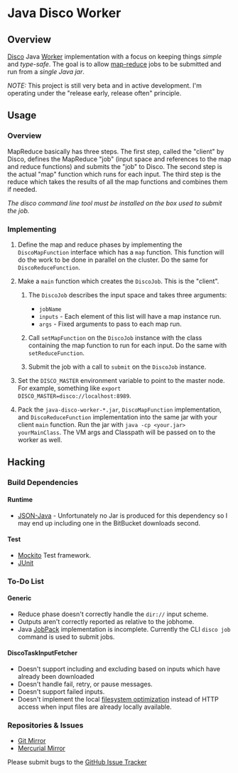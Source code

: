 Java Disco Worker
=================

Overview
--------

[Disco](http://discoproject.org) Java
[Worker](http://discoproject.org/doc/howto/worker.html) implementation
with a focus on keeping things *simple* and *type-safe*. The goal is
to allow [map-reduce](http://en.wikipedia.org/wiki/Map-reduce) jobs to
be submitted and run from a *single Java jar*.

*NOTE:* This project is still very beta and in active development. I'm
operating under the "release early, release often" principle.


Usage
-----

### Overview

MapReduce basically has three steps. The first step, called the
"client" by Disco, defines the MapReduce "job" (input space and
references to the map and reduce functions) and submits the "job" to
Disco. The second step is the actual "map" function which runs for
each input. The third step is the reduce which takes the results of
all the map functions and combines them if needed.

*The disco command line tool must be installed on the box used to
 submit the job.*

### Implementing

1. Define the map and reduce phases by implementing the
`DiscoMapFunction` interface which has a `map` function. This function
will do the work to be done in parallel on the cluster. Do the same
for `DiscoReduceFunction`.

2. Make a `main` function which creates the `DiscoJob`. This is the "client".

    1. The `DiscoJob` describes the input space and takes three arguments:
        * `jobName`
        * `inputs` - Each element of this list will have a map instance run.
        * `args` - Fixed arguments to pass to each map run.

    2. Call `setMapFunction` on the `DiscoJob` instance with the class containing the map
    function to run for each input. Do the same with `setReduceFunction`.

    3. Submit the job with a call to `submit` on the `DiscoJob`
    instance.

3. Set the `DISCO_MASTER` environment variable to point to the master
    node. For example, something like `export
    DISCO_MASTER=disco://localhost:8989`.

4. Pack the `java-disco-worker-*.jar`, `DiscoMapFunction` implementation, and
`DiscoReduceFunction` implementation into the same jar with your
client `main` function. Run the jar with `java -cp <your.jar>
yourMainClass`. The VM args and Classpath will be passed on to the
worker as well.


Hacking
-------

### Build Dependencies

#### Runtime

* [JSON-Java](https://github.com/douglascrockford/JSON-java) -
  Unfortunately no Jar is produced for this dependency so I may end up
  including one in the BitBucket downloads second.

#### Test

* [Mockito](http://code.google.com/p/mockito/) Test framework.
* [JUnit](http://www.junit.org/)


### To-Do List

#### Generic

* Reduce phase doesn't correctly handle the `dir://` input scheme.
* Outputs aren't correctly reported as relative to the jobhome.
* Java [JobPack](http://discoproject.org/doc/howto/jobpack.html)
  implementation is incomplete. Currently the CLI `disco job` command
  is used to submit jobs.

#### DiscoTaskInputFetcher

* Doesn't support including and excluding based on inputs
  which have already been downloaded
* Doesn't handle fail, retry, or pause messages.
* Doesn't support failed inputs.
* Doesn't implement the local
  [filesystem optimization](http://discoproject.org/doc/howto/worker.html#input)
  instead of HTTP access when input files are already locally
  available.

### Repositories & Issues

* [Git Mirror](https://github.com/LukeHoersten/java-disco-worker/)
* [Mercurial Mirror](http://code.dirigible.co/java-disco-worker/)

Please submit bugs to the [GitHub Issue Tracker](https://github.com/LukeHoersten/java-disco-worker/issues/)
